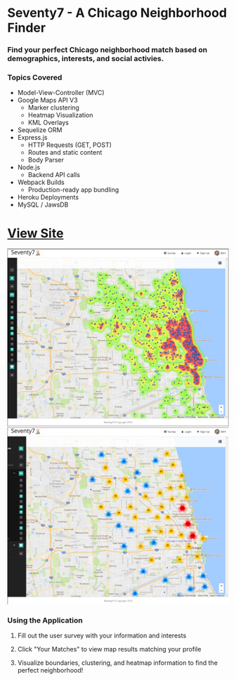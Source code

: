 # Seventy7 - A Chicago Neighborhood Finder
### Find your perfect Chicago neighborhood match based on demographics, interests, and social activies.

### Topics Covered
* Model-View-Controller (MVC)
* Google Maps API V3
    * Marker clustering
    * Heatmap Visualization
    * KML Overlays
* Sequelize ORM
* Express.js
    * HTTP Requests (GET, POST)
    * Routes and static content
    * Body Parser
* Node.js
    * Backend API calls
* Webpack Builds
    * Production-ready app bundling
* Heroku Deployments
* MySQL / JawsDB

# [View Site](https://seventy7.herokuapp.com/ "Seventy7")


![Seventy7 Heatmap](samples/screenshot.png?raw=true "Seventy7 Heatmap")
![Seventy7 Markers](samples/screenshot2.png?raw=true "Seventy7 Markers")


### Using the Application
1. Fill out the user survey with your information and interests

2. Click "Your Matches" to view map results matching your profile

3. Visualize boundaries, clustering, and heatmap information to find the perfect neighborhood!
    

   